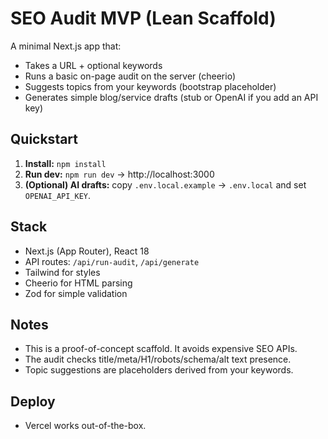 # SEO Audit MVP (Lean Scaffold)

A minimal Next.js app that:
- Takes a URL + optional keywords
- Runs a basic on-page audit on the server (cheerio)
- Suggests topics from your keywords (bootstrap placeholder)
- Generates simple blog/service drafts (stub or OpenAI if you add an API key)

## Quickstart
1) **Install:** `npm install`
2) **Run dev:** `npm run dev` → http://localhost:3000
3) **(Optional) AI drafts:** copy `.env.local.example` → `.env.local` and set `OPENAI_API_KEY`.

## Stack
- Next.js (App Router), React 18
- API routes: `/api/run-audit`, `/api/generate`
- Tailwind for styles
- Cheerio for HTML parsing
- Zod for simple validation

## Notes
- This is a proof-of-concept scaffold. It avoids expensive SEO APIs.
- The audit checks title/meta/H1/robots/schema/alt text presence.
- Topic suggestions are placeholders derived from your keywords.

## Deploy
- Vercel works out-of-the-box.

